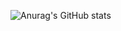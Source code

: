 <img
  src="https://github-readme-stats.vercel.app/api?username=shashlik226&show_icons=true&theme=radical"
  alt="Anurag's GitHub stats"
/>
